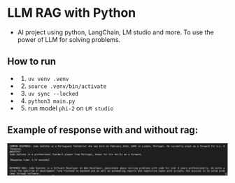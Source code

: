 # LLM RAG with Python

- AI project using python, LangChain, LM studio and more. To use the power of LLM for solving problems.

## How to run

- 1. `uv venv .venv`
- 2. `source .venv/bin/activate`
- 3. `uv sync --locked`
- 4. `python3 main.py`
- 5. run model `phi-2` on `LM studio`

## Example of response with and without rag:

![response-example](./response-example.png)
